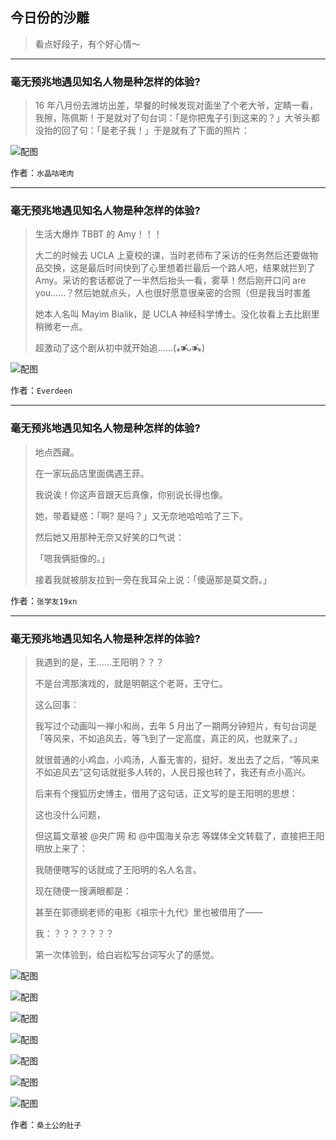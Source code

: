## 今日份的沙雕

> 看点好段子，有个好心情～


 
---

### 毫无预兆地遇见知名人物是种怎样的体验?

> 16 年八月份去潍坊出差，早餐的时候发现对面坐了个老大爷，定睛一看，我擦，陈佩斯！于是就对了句台词：「是你把鬼子引到这来的？」大爷头都没抬的回了句：「是老子我！」于是就有了下面的照片：



![配图](http://pic3.zhimg.com/70/v2-93586aa04c3812959db1adce45356bce_b.jpg)


作者：`水晶咕咾肉`

---

### 毫无预兆地遇见知名人物是种怎样的体验?

> 生活大爆炸 TBBT 的 Amy！！！
> 
> 大二的时候去 UCLA 上夏校的课，当时老师布了采访的任务然后还要做物品交换，这是最后时间快到了心里想着拦最后一个路人吧，结果就拦到了 Amy。采访的套话都说了一半然后抬头一看，雾草！然后刚开口问 are you……？然后她就点头，人也很好愿意很亲密的合照（但是我当时害羞
> 
> 她本人名叫 Mayim Bialik，是 UCLA 神经科学博士。没化妆看上去比剧里稍微老一点。
> 
> 超激动了这个剧从初中就开始追……(⁎⁍̴̛ᴗ⁍̴̛⁎)



![配图](http://pic2.zhimg.com/70/v2-dab30c397a60caaea29626c39fbc6061_b.jpg)


作者：`Everdeen`

---

### 毫无预兆地遇见知名人物是种怎样的体验?

> 地点西藏。
> 
> 在一家玩品店里面偶遇王菲。
> 
> 我说诶！你这声音跟天后真像，你别说长得也像。
> 
> 她，带着疑惑：「啊? 是吗？」又无奈地哈哈哈了三下。
> 
> 然后她又用那种无奈又好笑的口气说：
> 
> 「嗯我俩挺像的。」
> 
> 接着我就被朋友拉到一旁在我耳朵上说：「傻逼那是莫文蔚。」


作者：`张学友19xn`

---

### 毫无预兆地遇见知名人物是种怎样的体验?

> 我遇到的是，王……王阳明？？？
> 
> 不是台湾那演戏的，就是明朝这个老哥，王守仁。
> 
> 这么回事：
> 
> 我写过个动画叫一禅小和尚，去年 5 月出了一期两分钟短片，有句台词是「等风来，不如追风去，等飞到了一定高度，真正的风，也就来了。」
> 
> 就很普通的小鸡血，小鸡汤，人畜无害的，挺好。发出去了之后，“等风来不如追风去”这句话就挺多人转的，人民日报也转了，我还有点小高兴。
> 
> 后来有个搜狐历史博主，借用了这句话，正文写的是王阳明的思想：
> 
> 这也没什么问题，
> 
> 但这篇文章被 @央广网 和 @中国海关杂志 等媒体全文转载了，直接把王阳明放上来了：
> 
> 我随便瞎写的话就成了王阳明的名人名言。
> 
> 现在随便一搜满眼都是：
> 
> 甚至在郭德纲老师的电影《祖宗十九代》里也被借用了——
> 
> 我：？？？？？？？
> 
> 第一次体验到，给白岩松写台词写火了的感觉。



![配图](http://pic3.zhimg.com/70/v2-e34b265f2c52bd545605e3d6daa78456_b.jpg)



![配图](http://pic4.zhimg.com/70/v2-5232d809a39f0dd685cda1c157bc9643_b.jpg)



![配图](http://pic1.zhimg.com/70/v2-02673780dabb80f812e318704cc0f170_b.jpg)



![配图](http://pic3.zhimg.com/70/v2-95eae0f724cbe5151463c626371379ee_b.jpg)



![配图](http://pic2.zhimg.com/70/v2-df01a03a0c7232439c9c1b35c0cd722d_b.jpg)



![配图](http://pic2.zhimg.com/70/v2-12c513854e69501a7dfd46229bd73b11_b.jpg)



![配图](http://pic1.zhimg.com/70/v2-d3f217ca76c0c0ef5ad317c55f87d484_b.jpg)


作者：`桑土公的肚子`